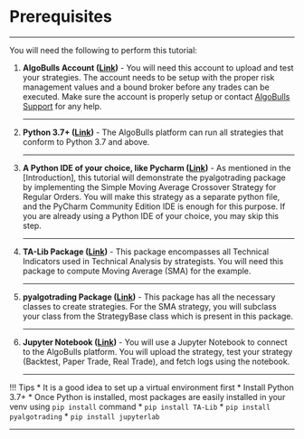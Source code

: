 # Prerequisites

---
You will need the following to perform this tutorial:

1. **AlgoBulls Account ([Link](https://www.algobulls.com/))** - You will need this account to upload and test your strategies. The account needs to be setup with the proper risk management values and a bound broker before any trades can be executed. Make sure the account is properly setup or contact [AlgoBulls Support](mailto:support@algobulls.com) for any help.

    ---

2. **Python 3.7+ ([Link](https://www.python.org/downloads/))** - The AlgoBulls platform can run all strategies that conform to Python 3.7 and above. 

    ---

3. **A Python IDE of your choice, like Pycharm ([Link](https://www.jetbrains.com/pycharm/download/))** - As mentioned in the [Introduction], this tutorial will demonstrate the pyalgotrading package by implementing the Simple Moving Average Crossover Strategy for Regular Orders. You will make this strategy as a separate python file, and the PyCharm Community Edition IDE is enough for this purpose. If you are already using a Python IDE of your choice, you may skip this step. 

    ---

4. **TA-Lib Package ([Link](https://mrjbq7.github.io/ta-lib/install.html))** - This package encompasses all Technical Indicators used in Technical Analysis by strategists. You will need this package to compute Moving Average (SMA) for the example.

    ---

5. **pyalgotrading Package ([Link](https://pypi.org/project/pyalgotrading/))** - This package has all the necessary classes to create strategies. For the SMA strategy, you will subclass your class from the StrategyBase class which is present in this package.

    ---

6. **Jupyter Notebook ([Link](https://jupyter.org/install))** - You will use a Jupyter Notebook to connect to the AlgoBulls platform. You will upload the strategy, test your strategy (Backtest, Paper Trade, Real Trade), and fetch logs using the notebook.

    ---

!!! Tips
    * It is a good idea to set up a virtual environment first
    * Install Python 3.7+
    * Once Python is installed, most packages are easily installed in your venv using `pip install` command
    * `pip install TA-Lib`
    * `pip install pyalgotrading`
    * `pip install jupyterlab`

---